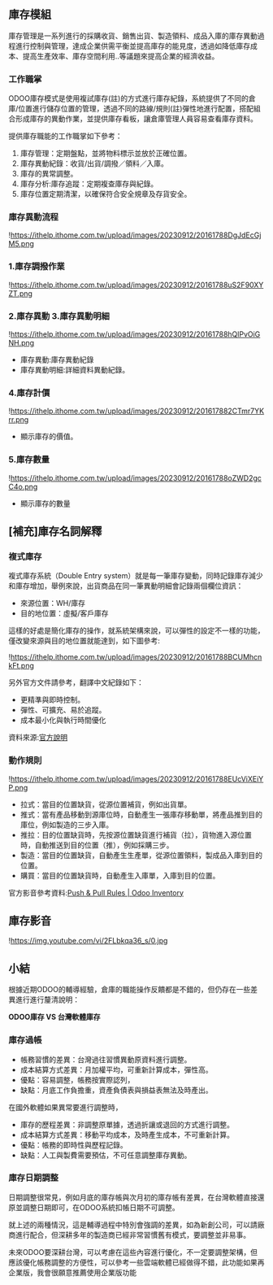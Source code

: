 ## 庫存模組

庫存管理是一系列進行的採購收貨、銷售出貨、製造領料、成品入庫的庫存異動過程進行控制與管理，達成企業供需平衡並提高庫存的能見度，透過如降低庫存成本、提高生產效率、庫存空間利用..等議題來提高企業的經濟收益。

### 工作職掌

ODOO庫存模式是使用複試庫存(註)的方式進行庫存紀錄，系統提供了不同的倉庫/位置進行儲存位置的管理，透過不同的路線/規則(註)彈性地進行配置，搭配組合形成庫存的異動作業，並提供庫存看板，讓倉庫管理人員容易查看庫存資料。

提供庫存職能的工作職掌如下參考：

1. 庫存管理：定期盤點，並將物料標示並放於正確位置。
2. 庫存異動紀錄：收貨/出貨/調撥／領料／入庫。
3. 庫存的異常調整。
4. 庫存分析:庫存追蹤：定期複查庫存與紀錄。
5. 庫存位置定期清潔，以確保符合安全規章及存貨安全。

### 庫存異動流程

!https://ithelp.ithome.com.tw/upload/images/20230912/20161788DgJdEcGjM5.png

### 1.庫存調撥作業

!https://ithelp.ithome.com.tw/upload/images/20230912/20161788uS2F90XYZT.png

### 2.庫存異動 3.庫存異動明細

!https://ithelp.ithome.com.tw/upload/images/20230912/20161788hQlPvOiGNH.png

- 庫存異動:庫存異動紀錄
- 庫存異動明細:詳細資料異動紀錄。

### 4.庫存計價

!https://ithelp.ithome.com.tw/upload/images/20230912/201617882CTmr7YKrr.png

- 顯示庫存的價值。

### 5.庫存數量

!https://ithelp.ithome.com.tw/upload/images/20230912/20161788oZWD2gcC4o.png

- 顯示庫存的數量

## [補充]庫存名詞解釋

### 複式庫存

複式庫存系統（Double Entry system）就是每一筆庫存變動，同時記錄庫存減少和庫存增加，舉例來說，出貨商品在同一筆異動明細會記錄兩個欄位資訊：

- 來源位置：WH/庫存
- 目的地位置：虛擬/客戶庫存

這樣的好處是簡化庫存的操作，就系統架構來說，可以彈性的設定不一樣的功能，僅改變來源與目的地位置就能達到，如下圖參考:

!https://ithelp.ithome.com.tw/upload/images/20230912/20161788BCUMhcnkFt.png

另外官方文件請參考，翻譯中文紀錄如下：

- 更精準與即時控制。
- 彈性、可擴充、易於追蹤。
- 成本最小化與執行時間優化

資料來源:[官方說明](https://www.odoo.com/de_DE/blog/business-hacks-1/improve-supply-chain-and-inventory-management-183)

### 動作規則

!https://ithelp.ithome.com.tw/upload/images/20230912/20161788EUcViXEiYP.png

- 拉式：當目的位置缺貨，從源位置補貨，例如出貨單。
- 推式：當有產品移動到源庫位時，自動產生一張庫存移動單，將產品推到目的庫位，例如製造的三步入庫。
- 推拉：目的位置缺貨時，先按源位置缺貨進行補貨（拉），貨物進入源位置時，自動推送到目的位置（推），例如採購三步。
- 製造：當目的位置缺貨，自動產生生產單，從源位置領料，製成品入庫到目的位置。
- 購買：當目的位置缺貨時，自動產生入庫單，入庫到目的位置。

官方影音參考資料:[Push & Pull Rules | Odoo Inventory](https://www.youtube.com/watch?v=Oy3tzKZYRCI)

## 庫存影音

!https://img.youtube.com/vi/2FLbkqa36_s/0.jpg

## 小結

根據近期ODOO的輔導經驗，倉庫的職能操作反饋都是不錯的，但仍存在一些差異進行進行釐清說明：

**ODOO庫存 VS 台灣軟體庫存**

### 庫存過帳

- 帳務習慣的差異：台灣過往習慣異動原資料進行調整。
- 成本結算方式差異：月加權平均，可重新計算成本，彈性高。
- 優點：容易調整，帳務按實際認列，
- 缺點：月底工作負擔重，資產負債表與損益表無法及時產出。

在國外軟體如果異常要進行調整時，

- 庫存的歷程差異：非調整原單據，透過折讓或退回的方式進行調整。
- 成本結算方式差異：移動平均成本，及時產生成本，不可重新計算。
- 優點：帳務的即時性與歷程記錄。
- 缺點：人工與製費需要預估，不可任意調整庫存異動。

### 庫存日期調整

日期調整很常見，例如月底的庫存帳與次月初的庫存帳有差異，在台灣軟體直接還原並調整日期即可，在ODOO系統扣帳日期不可調整。

就上述的兩種情況，這是輔導過程中特別會強調的差異，如為新創公司，可以請廠商進行配合，但深耕多年的製造商已經非常習慣舊有模式，要調整並非易事。

未來ODOO要深耕台灣，可以考慮在這些內容進行優化，不一定要調整架構，但應該優化帳務調整的方便性，可以參考一些雲端軟體已經做得不錯，此功能如果再企業版，我會很願意推薦使用企業版功能
